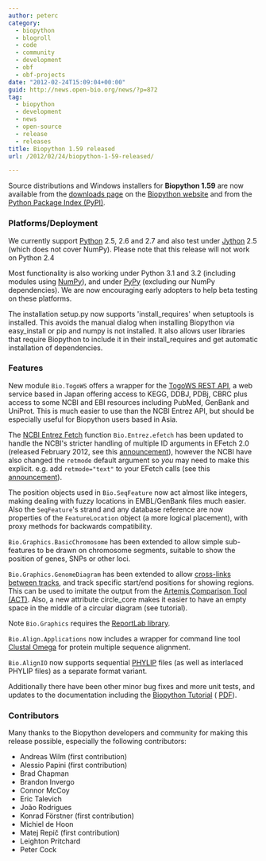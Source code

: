 ```yaml
---
author: peterc
category:
  - biopython
  - blogroll
  - code
  - community
  - development
  - obf
  - obf-projects
date: "2012-02-24T15:09:04+00:00"
guid: http://news.open-bio.org/news/?p=872
tag:
  - biopython
  - development
  - news
  - open-source
  - release
  - releases
title: Biopython 1.59 released
url: /2012/02/24/biopython-1-59-released/

---
```

Source distributions and Windows installers for **Biopython 1.59** are now available from the [downloads page](http://biopython.org/wiki/Download) on the [Biopython website](http://biopython.org/) and from the [Python Package Index (PyPI)](http://pypi.python.org/pypi/biopython).

### Platforms/Deployment

We currently support [Python](http://python.org) 2.5, 2.6 and 2.7 and also test under [Jython](http://jython.org) 2.5 (which does not cover NumPy). Please note that this release will not work on Python 2.4

Most functionality is also working under Python 3.1 and 3.2 (including modules using [NumPy](http://numpy.scipy.org/)), and under [PyPy](http://pypy.org/) (excluding our NumPy dependencies). We are now encouraging early adopters to help beta testing on these platforms.

The installation setup.py now supports 'install\_requires' when setuptools is installed. This avoids the manual dialog when installing Biopython via easy\_install or pip and numpy is not installed. It also allows user libraries that require Biopython to include it in their install\_requires and get automatic installation of dependencies.

### Features

New module `Bio.TogoWS` offers a wrapper for the [TogoWS REST API](http://togows.dbcls.jp/site/en/rest.html), a web service based in Japan offering access to KEGG, DDBJ, PDBj, CBRC plus access to some NCBI and EBI resources including PubMed, GenBank and UniProt. This is much easier to use than the NCBI Entrez API, but should be especially useful for Biopython users based in Asia.

The [NCBI Entrez Fetch](http://eutils.ncbi.nlm.nih.gov/corehtml/query/static/efetch_help.html) function `Bio.Entrez.efetch` has been updated to handle the NCBI's stricter handling of multiple ID arguments in EFetch 2.0 (released February 2012, see this [announcement](http://www.ncbi.nlm.nih.gov/mailman/pipermail/utilities-announce/2012-February/000086.html)), however the NCBI have also changed the `retmode` default argument so _you_ may need to make this explicit. e.g. add `retmode="text"` to your EFetch calls (see this [announcement](http://www.ncbi.nlm.nih.gov/mailman/pipermail/utilities-announce/2012-February/000085.html)).

The position objects used in `Bio.SeqFeature` now act almost like integers, making dealing with fuzzy locations in EMBL/GenBank files much easier. Also the `SeqFeature`'s strand and any database reference are now properties of the `FeatureLocation` object (a more logical placement), with proxy methods for backwards compatibility.

`Bio.Graphics.BasicChromosome` has been extended to allow simple sub-features to be drawn on chromosome segments, suitable to show the position of genes, SNPs or other loci.

`Bio.Graphics.GenomeDiagram` has been extended to allow [cross-links between tracks](http://news.open-bio.org/news/2012/03/cross-links-in-genomediagram/), and track specific start/end positions for showing regions. This can be used to imitate the output from the [Artemis Comparison Tool (ACT)](http://www.sanger.ac.uk/resources/software/act/). Also, a new attribute circle\_core makes it easier to have an empty space in the middle of a circular diagram (see tutorial).

Note `Bio.Graphics` requires the [ReportLab library](http://www.reportlab.com/software/opensource/).

`Bio.Align.Applications` now includes a wrapper for command line tool [Clustal Omega](http://www.clustal.org/omega/) for protein multiple sequence alignment.

`Bio.AlignIO` now supports sequential [PHYLIP](http://evolution.genetics.washington.edu/phylip.html) files (as well as interlaced PHYLIP files) as a separate format variant.

Additionally there have been other minor bug fixes and more unit tests, and updates to the documentation including the [Biopython Tutorial](http://biopython.org/DIST/docs/tutorial/Tutorial.html) ( [PDF](http://biopython.org/DIST/docs/tutorial/Tutorial.pdf)).

### Contributors

Many thanks to the Biopython developers and community for making this release possible, especially the following contributors:

- Andreas Wilm (first contribution)
- Alessio Papini (first contribution)
- Brad Chapman
- Brandon Invergo
- Connor McCoy
- Eric Talevich
- João Rodrigues
- Konrad Förstner (first contribution)
- Michiel de Hoon
- Matej Repič (first contribution)
- Leighton Pritchard
- Peter Cock
